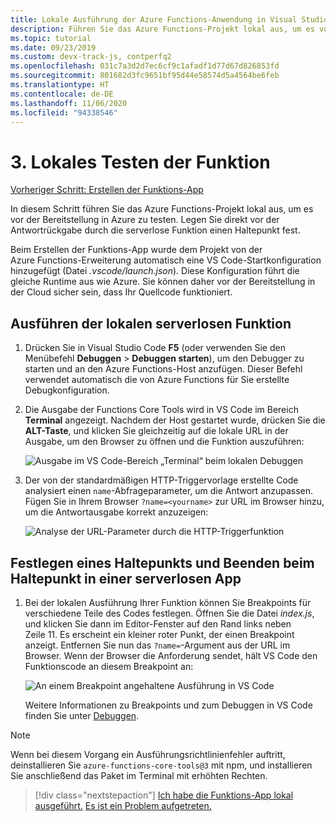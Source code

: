 ```yaml
---
title: Lokale Ausführung der Azure Functions-Anwendung in Visual Studio Code
description: Führen Sie das Azure Functions-Projekt lokal aus, um es vor der Bereitstellung in Azure zu testen. Legen Sie direkt vor der Antwortrückgabe durch die serverlose Funktion einen Haltepunkt fest.
ms.topic: tutorial
ms.date: 09/23/2019
ms.custom: devx-track-js, contperfq2
ms.openlocfilehash: 031c7a3d2d7ec6cf9c1afadf1d77d67d826853fd
ms.sourcegitcommit: 801682d3fc9651bf95d44e58574d5a4564be6feb
ms.translationtype: HT
ms.contentlocale: de-DE
ms.lasthandoff: 11/06/2020
ms.locfileid: "94338546"
---
```

# <a name="3-test-the-function-locally"></a>3. Lokales Testen der Funktion

[Vorheriger Schritt: Erstellen der Funktions-App](tutorial-vscode-serverless-node-create-local.md)

In diesem Schritt führen Sie das Azure Functions-Projekt lokal aus, um es vor der Bereitstellung in Azure zu testen. Legen Sie direkt vor der Antwortrückgabe durch die serverlose Funktion einen Haltepunkt fest.

Beim Erstellen der Funktions-App wurde dem Projekt von der Azure Functions-Erweiterung automatisch eine VS Code-Startkonfiguration hinzugefügt (Datei *.vscode/launch.json*). Diese Konfiguration führt die gleiche Runtime aus wie Azure. Sie können daher vor der Bereitstellung in der Cloud sicher sein, dass Ihr Quellcode funktioniert.

## <a name="run-the-local-serverless-function"></a>Ausführen der lokalen serverlosen Funktion

1. Drücken Sie in Visual Studio Code **F5** (oder verwenden Sie den Menübefehl **Debuggen** > **Debuggen starten**), um den Debugger zu starten und an den Azure Functions-Host anzufügen. Dieser Befehl verwendet automatisch die von Azure Functions für Sie erstellte Debugkonfiguration.

1. Die Ausgabe der Functions Core Tools wird in VS Code im Bereich **Terminal** angezeigt. Nachdem der Host gestartet wurde, drücken Sie die **ALT-Taste**, und klicken Sie gleichzeitig auf die lokale URL in der Ausgabe, um den Browser zu öffnen und die Funktion auszuführen:

    ![Ausgabe im VS Code-Bereich „Terminal“ beim lokalen Debuggen](../media/functions-extension/local-test-output.png)

1. Der von der standardmäßigen HTTP-Triggervorlage erstellte Code analysiert einen `name`-Abfrageparameter, um die Antwort anzupassen. Fügen Sie in Ihrem Browser `?name=<yourname>` zur URL im Browser hinzu, um die Antwortausgabe korrekt anzuzeigen:

    ![Analyse der URL-Parameter durch die HTTP-Triggerfunktion](../media/functions-extension/local-test-browser.png)

## <a name="set-and-stop-at-break-point-in-serverless-app"></a>Festlegen eines Haltepunkts und Beenden beim Haltepunkt in einer serverlosen App

1. Bei der lokalen Ausführung Ihrer Funktion können Sie Breakpoints für verschiedene Teile des Codes festlegen. Öffnen Sie die Datei *index.js*, und klicken Sie dann im Editor-Fenster auf den Rand links neben Zeile 11. Es erscheint ein kleiner roter Punkt, der einen Breakpoint anzeigt. Entfernen Sie nun das `?name=`-Argument aus der URL im Browser. Wenn der Browser die Anforderung sendet, hält VS Code den Funktionscode an diesem Breakpoint an:

    ![An einem Breakpoint angehaltene Ausführung in VS Code](../media/functions-extension/debugging-breakpoint.png)

    Weitere Informationen zu Breakpoints und zum Debuggen in VS Code finden Sie unter [Debuggen](https://code.visualstudio.com/docs/editor/debugging).

> [!Note]
>
> Wenn bei diesem Vorgang ein Ausführungsrichtlinienfehler auftritt, deinstallieren Sie `azure-functions-core-tools@3` mit npm, und installieren Sie anschließend das Paket im Terminal mit erhöhten Rechten.

> [!div class="nextstepaction"]
> [Ich habe die Funktions-App lokal ausgeführt.](tutorial-vscode-serverless-node-deploy-hosting.md) [Es ist ein Problem aufgetreten.](https://www.research.net/r/PWZWZ52?tutorial=node-deployment-azurefunctions&step=run-app)
